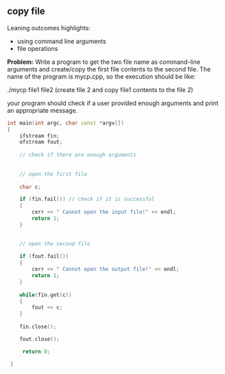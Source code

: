 ## copy file

Leaning outcomes highlights: 
- using command line arguments
- file operations

**Problem:** Write a program to get the two file name as command-line arguments and create/copy the first file contents to the second file. The name of the program is mycp.cpp, so the execution should be like:

./mycp file1 file2 (create file 2 and copy file1 contents to the file 2)

your program should check if a user provided enough arguments and print an appropriate message.

```C++
int main(int argc, char const *argv[])
{
 	ifstream fin;
 	ofstream fout;
	
	// check if there are enough arguments
	
	
	// open the first file
 	
	char c;

 	if (fin.fail()) // check if it is successful 
 	{
 		cerr << " Cannot open the input file!" << endl;
 		return 1;
 	}
 	

	// open the second file
	
 	if (fout.fail())
 	{
 		cerr << " Cannot open the output file!" << endl;
 		return 1;
 	}
 	
 	while(fin.get(c)) 
	{
		fout << c;
	}
 	
 	fin.close(); 

 	fout.close();

 	 return 0;

 } 
```
